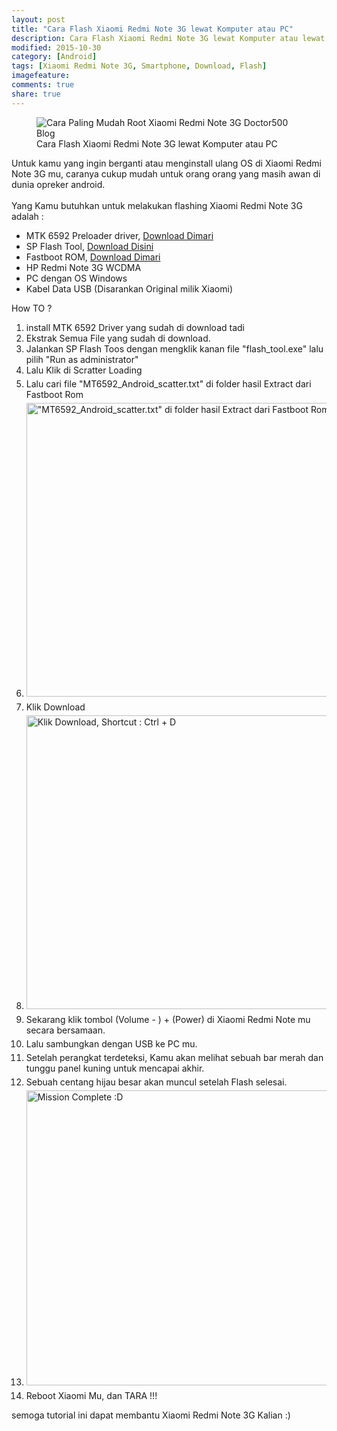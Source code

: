 ```yaml
---
layout: post
title: "Cara Flash Xiaomi Redmi Note 3G lewat Komputer atau PC"
description: Cara Flash Xiaomi Redmi Note 3G lewat Komputer atau lewat PC
modified: 2015-10-30
category: [Android]
tags: [Xiaomi Redmi Note 3G, Smartphone, Download, Flash]
imagefeature: 
comments: true
share: true
---
```


<figure>
<img src="http://doctor500.github.io/images/Cara-Paling-Mudah-Root-Xiaomi-Redmi-Note-3G-Doctor500-Blog.jpg" alt="Cara Paling Mudah Root Xiaomi Redmi Note 3G Doctor500 Blog">
<figcaption>Cara Flash Xiaomi Redmi Note 3G lewat Komputer atau PC </figcaption>
</figure>

<html>
	<body>
		<div>
			Untuk kamu yang ingin berganti atau menginstall ulang OS di Xiaomi Redmi Note 3G mu, caranya cukup mudah untuk orang orang yang masih awan di dunia opreker android.</div>
		<div>
			&nbsp;</div>
		<div>
			Yang Kamu butuhkan untuk melakukan flashing Xiaomi Redmi Note 3G adalah :</div>
		<ul>
			<li>
				MTK 6592 Preloader driver, <a href="https://drive.google.com/file/d/0B183VmYT1cDVWTN1a1NyZDhIaUU/view?usp=sharing" target="_blank">Download Dimari</a></li>
			<li>
				SP Flash Tool, <a href="https://drive.google.com/file/d/0B183VmYT1cDVNEdVWkpvNzdaRDA/view?usp=sharing">Download Disini</a></li>
			<li>
				Fastboot ROM, <a href="http://bigota.d.miui.com/JHDMIBH38.0/lcsh92_wet_jb9_global_images_JHDMIBH38.0_4.2_in_c3ec538a7e.tgz">Download Dimari</a></li>
			<li>
				HP Redmi Note 3G WCDMA</li>
			<li>
				PC dengan OS Windows</li>
			<li>
				Kabel Data USB (Disarankan Original milik Xiaomi)</li>
		</ul>
		<p>
			How TO ?</p>
		<ol>
			<li>
				install MTK 6592 Driver yang sudah di download tadi</li>
			<li>
				Ekstrak Semua File yang sudah di download.</li>
			<li>
				Jalankan SP Flash Toos dengan mengklik kanan file &quot;flash_tool.exe&quot; lalu pilih &quot;Run as administrator&quot;</li>
			<li>
				Lalu Klik di Scratter Loading</li>
			<li style="margin: 5px 0px; padding: 0px; box-sizing: border-box; border: 0px; font-family: inherit; font-size: inherit; font-style: inherit; font-variant: inherit; font-weight: inherit; font-stretch: inherit; line-height: inherit; vertical-align: baseline;">
				Lalu cari file &quot;MT6592_Android_scatter.txt&quot; di folder hasil Extract dari Fastboot Rom</li>
			<li style="margin: 5px 0px; padding: 0px; box-sizing: border-box; border: 0px; font-family: inherit; font-size: inherit; font-style: inherit; font-variant: inherit; font-weight: inherit; font-stretch: inherit; line-height: inherit; vertical-align: baseline;">
				<img alt="&quot;MT6592_Android_scatter.txt&quot; di folder hasil Extract dari Fastboot Rom" src="http://en.miui.com/data/attachment/forum/201411/22/220546wnnk1h999u1gtt2h.jpg.thumb.jpg" style="width: 719px; height: 470px;" /></li>
			<li style="margin: 5px 0px; padding: 0px; box-sizing: border-box; border: 0px; font-family: inherit; font-size: inherit; font-style: inherit; font-variant: inherit; font-weight: inherit; font-stretch: inherit; line-height: inherit; vertical-align: baseline;">
				Klik Download</li>
			<li style="margin: 5px 0px; padding: 0px; box-sizing: border-box; border: 0px; font-family: inherit; font-size: inherit; font-style: inherit; font-variant: inherit; font-weight: inherit; font-stretch: inherit; line-height: inherit; vertical-align: baseline;">
				<img alt="Klik Download, Shortcut : Ctrl + D" src="http://en.miui.com/data/attachment/forum/201411/22/220720u1mkfzdcnp4xsf1w.jpg.thumb.jpg" style="width: 719px; height: 470px;" /></li>
			<li style="margin: 5px 0px; padding: 0px; box-sizing: border-box; border: 0px; font-family: inherit; font-size: inherit; font-style: inherit; font-variant: inherit; font-weight: inherit; font-stretch: inherit; line-height: inherit; vertical-align: baseline;">
				Sekarang klik tombol (Volume - )&nbsp;+ (Power) di Xiaomi Redmi Note mu secara bersamaan.</li>
			<li style="margin: 5px 0px; padding: 0px; box-sizing: border-box; border: 0px; font-family: inherit; font-size: inherit; font-style: inherit; font-variant: inherit; font-weight: inherit; font-stretch: inherit; line-height: inherit; vertical-align: baseline;">
				Lalu sambungkan dengan USB ke PC mu.</li>
			<li style="margin: 5px 0px; padding: 0px; box-sizing: border-box; border: 0px; font-family: inherit; font-size: inherit; font-style: inherit; font-variant: inherit; font-weight: inherit; font-stretch: inherit; line-height: inherit; vertical-align: baseline;">
				Setelah perangkat terdeteksi, Kamu akan melihat sebuah bar merah dan tunggu panel kuning untuk mencapai akhir.</li>
			<li style="margin: 5px 0px; padding: 0px; box-sizing: border-box; border: 0px; font-family: inherit; font-size: inherit; font-style: inherit; font-variant: inherit; font-weight: inherit; font-stretch: inherit; line-height: inherit; vertical-align: baseline;">
				Sebuah centang hijau besar akan muncul setelah Flash selesai.</li>
			<li style="margin: 5px 0px; padding: 0px; box-sizing: border-box; border: 0px; font-family: inherit; font-size: inherit; font-style: inherit; font-variant: inherit; font-weight: inherit; font-stretch: inherit; line-height: inherit; vertical-align: baseline;">
				<img alt="Mission Complete :D" src="http://en.miui.com/data/attachment/forum/201411/22/220728hpzphpns5zy55nry.jpg.thumb.jpg" style="width: 719px; height: 472px;" /></li>
			<li style="margin: 5px 0px; padding: 0px; box-sizing: border-box; border: 0px; font-family: inherit; font-size: inherit; font-style: inherit; font-variant: inherit; font-weight: inherit; font-stretch: inherit; line-height: inherit; vertical-align: baseline;">
				Reboot Xiaomi Mu, dan TARA !!!</li>
		</ol>
		<p style="margin: 5px 0px; padding: 0px; box-sizing: border-box; border: 0px; font-family: inherit; font-size: inherit; font-style: inherit; font-variant: inherit; font-weight: inherit; font-stretch: inherit; line-height: inherit; vertical-align: baseline;">
			semoga tutorial ini dapat membantu Xiaomi Redmi Note 3G Kalian :)</p>
	</body>
</html>

